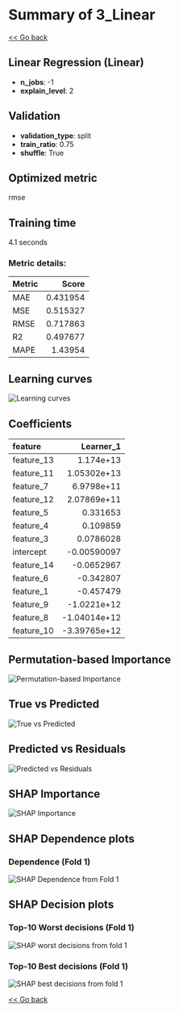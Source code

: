 # Summary of 3_Linear

[<< Go back](../README.md)


## Linear Regression (Linear)
- **n_jobs**: -1
- **explain_level**: 2

## Validation
 - **validation_type**: split
 - **train_ratio**: 0.75
 - **shuffle**: True

## Optimized metric
rmse

## Training time

4.1 seconds

### Metric details:
| Metric   |    Score |
|:---------|---------:|
| MAE      | 0.431954 |
| MSE      | 0.515327 |
| RMSE     | 0.717863 |
| R2       | 0.497677 |
| MAPE     | 1.43954  |



## Learning curves
![Learning curves](learning_curves.png)

## Coefficients
| feature    |    Learner_1 |
|:-----------|-------------:|
| feature_13 |  1.174e+13   |
| feature_11 |  1.05302e+13 |
| feature_7  |  6.9798e+11  |
| feature_12 |  2.07869e+11 |
| feature_5  |  0.331653    |
| feature_4  |  0.109859    |
| feature_3  |  0.0786028   |
| intercept  | -0.00590097  |
| feature_14 | -0.0652967   |
| feature_6  | -0.342807    |
| feature_1  | -0.457479    |
| feature_9  | -1.0221e+12  |
| feature_8  | -1.04014e+12 |
| feature_10 | -3.39765e+12 |


## Permutation-based Importance
![Permutation-based Importance](permutation_importance.png)
## True vs Predicted

![True vs Predicted](true_vs_predicted.png)


## Predicted vs Residuals

![Predicted vs Residuals](predicted_vs_residuals.png)



## SHAP Importance
![SHAP Importance](shap_importance.png)

## SHAP Dependence plots

### Dependence (Fold 1)
![SHAP Dependence from Fold 1](learner_fold_0_shap_dependence.png)

## SHAP Decision plots

### Top-10 Worst decisions (Fold 1)
![SHAP worst decisions from fold 1](learner_fold_0_shap_worst_decisions.png)
### Top-10 Best decisions (Fold 1)
![SHAP best decisions from fold 1](learner_fold_0_shap_best_decisions.png)

[<< Go back](../README.md)
